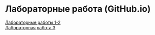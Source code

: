 # Лабораторные работа (GitHub.io)
[Лабораторные работы 1-2](https://dokinsking.github.io/WebLabsPages/Lab1_2/)<br>
[Лабораторная работа 3](https://dokinsking.github.io/WebLabsPages/Lab3/)
<!-- [Лабораторные работы 4-6](https://dokinsking.github.io/WebLabsPages/Lab4_6/) -->
